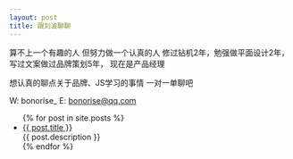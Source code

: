 ```yaml
---
layout: post
title: 跟刘波聊聊
---
```


算不上一个有趣的人
但努力做一个认真的人
修过钻机2年，勉强做平面设计2年，写过文案做过品牌策划5年，
现在是产品经理

想认真的聊点关于品牌、JS学习的事情
一对一单聊吧

W: bonorise_
E: bonorise@qq.com

<div class="index-content">
      <ul class="artical-list">
        {% for post in site.posts %}
        <li>
          <a href="{{ post.url }}" class="title">{{ post.title }}</a>
          <div class="title-desc">{{ post.description }}</div>
        </li>
        {% endfor %}
      </ul>
</div>